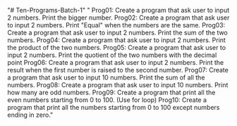 "# Ten-Programs-Batch-1" 
"
Prog01: Create a program that ask user to input 2 numbers. Print the bigger number.
Prog02: Create a program that ask user to input 2 numbers. Print "Equal" when the numbers are the same.
Prog03: Create a program that ask user to input 2 numbers. Print the sum of the two numbers.
Prog04: Create a program that ask user to input 2 numbers. Print the product of the two numbers.
Prog05: Create a program that ask user to input 2 numbers. Print the quotient of the two numbers with the decimal point
Prog06: Create a program that ask user to input 2 numbers. Print the result when the first number is raised to the second number.
Prog07: Create a program that ask user to input 10 numbers. Print the sum of all the numbers.
Prog08: Create a program that ask user to input 10 numbers. Print how many are odd numbers.
Prog09: Create a program that print all the even numbers starting from 0 to 100. (Use for loop)
Prog10: Create a program that print all the numbers starting from 0 to 100 except numbers ending in zero."
